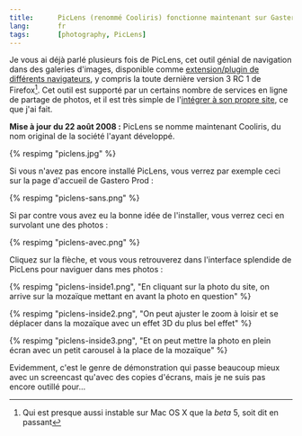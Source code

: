 ```yaml
---
title:      PicLens (renommé Cooliris) fonctionne maintenant sur Gastero Prod
lang:       fr
tags:       [photography, PicLens]
---
```


Je vous ai déjà parlé plusieurs fois de PicLens, cet outil génial de navigation dans des galeries d'images, disponible comme [extension/plugin de différents navigateurs](http://www.cooliris.com/site/support/download-all-products.php), y compris la toute dernière version 3 RC 1 de Firefox[^1]. Cet outil est supporté par un certains nombre de services en ligne de partage de photos, et il est très simple de l'[intégrer à son propre site](http://piclens.com/lite/webmasterguide.php), ce que j'ai fait.


[^1]: Qui est presque aussi instable sur Mac OS X que la *beta* 5, soit dit en passant

**Mise à jour du 22 août 2008 :** PicLens se nomme maintenant Cooliris, du nom original de la société l'ayant développé.

{% respimg "piclens.jpg" %}


Si vous n'avez pas encore installé PicLens, vous verrez par exemple ceci sur la page d'accueil de Gastero Prod :

{% respimg "piclens-sans.png" %}


Si par contre vous avez eu la bonne idée de l'installer, vous verrez ceci en survolant une des photos :

{% respimg "piclens-avec.png" %}


Cliquez sur la flèche, et vous vous retrouverez dans l'interface splendide de PicLens pour naviguer dans mes photos :


{% respimg "piclens-inside1.png", "En cliquant sur la photo du site, on arrive sur la mozaïque mettant en avant la photo en question" %}




{% respimg "piclens-inside2.png", "On peut ajuster le zoom à loisir et se déplacer dans la mozaïque avec un effet 3D du plus bel effet" %}




{% respimg "piclens-inside3.png", "Et on peut mettre la photo en plein écran avec un petit carousel à la place de la mozaïque" %}



Evidemment, c'est le genre de démonstration qui passe beaucoup mieux avec un screencast qu'avec des copies d'écrans, mais je ne suis pas encore outillé pour…
